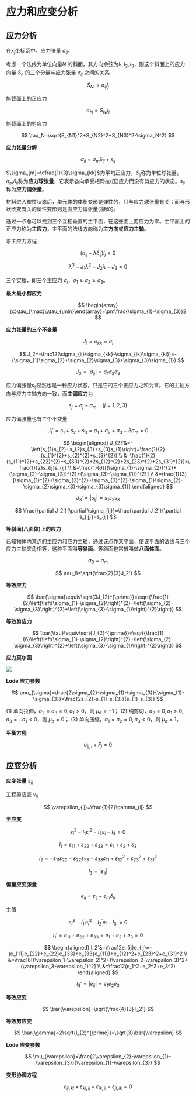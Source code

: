 # 应力和应变分析

## 应力分析

在$x_{j}$坐标系中，应力张量 $\sigma_{ij}$。

考虑一个法线为单位向量$N$ 的斜面，其方向余弦为$l_1,l_2,l_3$，则这个斜面上的应力向量 $S_n$ 的三个分量与应力张量 $\sigma_{ij}$ 之间的关系

$$
S_{Ni}=\sigma_{ij}l_{j}
$$

斜截面上的正应力

$$
\sigma_N=S_{Ni}l_i
$$

斜截面上的剪应力

$$
\tau_N=\sqrt{S_{N1}^2+S_{N2}^2+S_{N3}^2-\sigma_N^2}
$$

**应力张量分解**

$$
\sigma_{ij}=\sigma_{m}\delta_{ij}+s_{ij}
$$

$\sigma_{m}=\dfrac{1}{3}\sigma_{kk}$为平均正应力，$\delta_{ij}$称为单位球张量。$\sigma_{m}\delta_{ij}$称为**应力球张量**，它表示各向承受相同拉(压)应力而没有剪应力的状态。$s_{ij}$ 称为**应力偏张量**。

材料进入塑性状态后，单元体的体积变形是弹性的，只与应力球张量有关；而与形状改变有关的塑性变形则是由应力偏张量引起的。

通过一点总可以找到三个互相垂直的主平面，在这些面上剪应力为零。主平面上的正应力称为**主应力**，主平面的法线方向称为**主方向**或**应力主轴**。

求主应力方程

$$
(\sigma_{ij}-\lambda\delta_{ij})l_{j}=0
$$

$$
\lambda^{3}-J_{1}\lambda^{2}-J_{2}\lambda-J_{3}=0
$$

三个实根，即三个主应力 $\sigma_{i}$，$\sigma_1\geq\sigma_2\geq\sigma_3$。

**最大最小剪应力**

$$
\begin{array}{c}\tau_{\max}\\\tau_{\min}\end{array}=\pm\frac{\sigma_{1}-\sigma_{3}}2
$$

**应力张量的三个不变量**

$$
J_1=\sigma_{kk}=\sigma_{i}
$$

$$
J_2=-\frac12(\sigma_{ii}\sigma_{kk}-\sigma_{ik}\sigma_{ki})=-(\sigma_{1}\sigma_{2}+\sigma_{2}\sigma_{3}+\sigma_{3}\sigma_{1})
$$

$$
J_3=|\sigma_{ij}|=\sigma_1\sigma_2\sigma_3
$$

应力偏张量$s_{ij}$显然也是一种应力状态，只是它的三个正应力之和为零。它的主轴方向与应力主轴方向一致，而**主偏应力**为

$$
s_{j}=\sigma_{j}-\sigma_{m}\quad(j=1,2,3)
$$

应力偏张量也有三个不变量

$$
J_{1}'=s_{1}+s_{2}+s_{3}=\sigma_{1}+\sigma_{2}+\sigma_{3}-3\sigma_{\mathrm{m}}=0
$$

$$
\begin{aligned}
J_{2}'&=-\left(s_{1}s_{2}+s_{2}s_{3}+s_{3}s_{1}\right)=\frac{1}{2}(s_{1}^{2}+s_{2}^{2}+s_{3}^{2}) \\
&=\frac{1}{2}(s_{11}^{2}+s_{22}^{2}+s_{33}^{2}+2s_{12}^{2}+2s_{23}^{2}+2s_{31}^{2})=\frac{1}{2}s_{ij}s_{ij} \\
&=\frac{1}{6}[(\sigma_{1}-\sigma_{2})^{2}+(\sigma_{2}-\sigma_{3})^{2}+(\sigma_{3}-\sigma_{1})^{2}] \\
&=\frac{1}{3}[\sigma_{1}^{2}+\sigma_{2}^{2}+\sigma_{3}^{2}-\sigma_{1}\sigma_{2}-\sigma_{2}\sigma_{3}-\sigma_{3}\sigma_{1}]
\end{aligned}
$$

$$
J_{3}'=|s_{ij}|=s_{1}s_{2}s_{3}
$$

$$
\frac{\partial J_2'}{\partial \sigma_{ij}}=\frac{\partial J_2'}{\partial s_{ij}}=s_{ij}
$$

**等斜面(八面体)上的应力**

已知物体内某点的主应力和应力主轴，通过该点作某平面，使该平面的法线与三个应力主轴夹角相等，这种平面叫**等斜面**。等斜面也常被叫做**八面体面**。

$$
\sigma_8=\sigma_{\mathrm{m}}
$$

$$
\tau_8=\sqrt{\frac{2}{3}J_2'}
$$

**等效应力**

$$
\bar{\sigma}\equiv\sqrt{3J_{2}^{\prime}}=\sqrt{\frac{1}{2}\left(\left(\sigma_{1}-\sigma_{2}\right)^{2}+\left(\sigma_{2}-\sigma_{3}\right)^{2}+\left(\sigma_{3}-\sigma_{1}\right)^{2}\right)}
$$

**等效剪应力**

$$
\bar{\tau}\equiv\sqrt{J_{2}^{\prime}}=\sqrt{\frac{1}{6}\left(\left(\sigma_{1}-\sigma_{2}\right)^{2}+\left(\sigma_{2}-\sigma_{3}\right)^{2}+\left(\sigma_{3}-\sigma_{1}\right)^{2}\right)}
$$

**应力莫尔圆**

![](PasteImage/2024-03-28-08-55-50.png)

**Lode 应力参数**

$$
\mu_{\sigma}=\frac{2\sigma_{2}-\sigma_{1}-\sigma_{3}}{\sigma_{1}-\sigma_{3}}=\frac{2s_{2}-s_{1}-s_{3}}{s_{1}-s_{3}}
$$

(1) 单向拉伸，$\sigma_{2}=\sigma_{3}=0,\sigma_{1}>0$，则 $\mu_{\sigma}=-1$；
(2) 纯剪切，$\sigma_{2}=0,\sigma_{1}>0,\sigma_{3}=-\sigma_{1}<0$，则 $\mu_{\sigma}=0$；
(3) 单向压缩，$\sigma_1=\sigma_2=0,\sigma_3<0$，则 $\mu_{\sigma}=1$。


**平衡方程**

$$
\sigma_{ij,i}+F_{j}=0
$$



## 应变分析

**应变张量** $\varepsilon_{ij}$

工程剪应变 $\gamma_{ij}$

$$
\varepsilon_{ij}=\frac{1}{2}\gamma_{ij}
$$


**主应变**

$$
\varepsilon_i^3-I_1\varepsilon_i^2-I_2\varepsilon_i-I_3=0
$$

$$
I_1=\varepsilon_{11}+\varepsilon_{22}+\varepsilon_{33}=\varepsilon_{1}+\varepsilon_{2}+\varepsilon_{3}
$$

$$
I_2=-\varepsilon_{11}\varepsilon_{22}-\varepsilon_{22}\varepsilon_{53}-\varepsilon_{38}\varepsilon_{11}+\varepsilon_{12}^2+\varepsilon_{23}^2+\varepsilon_{31}^2
$$

$$
I_3=|\varepsilon_{ij}|
$$

**偏量应变张量**

$$
e_{ij}=\varepsilon_{ij}-\varepsilon_m\delta_{ij}
$$

主值

$$
e_i^3-I_1^{\prime}e_i^2-I_2^{\prime}e_i-I_3^{\prime}=0
$$

$$
I_1'=e_{11}+e_{22}+e_{33}=e_1+e_2+e_3=0
$$

$$
\begin{aligned}
I_2'&=\frac12e_{ij}e_{ij}=-(e_{11}e_{22}+e_{22}e_{33}+e_{33}e_{11})+e_{12}^2+e_{23}^2+e_{31}^2 \\
&=\frac16[(\varepsilon_1-\varepsilon_2)^2+(\varepsilon_2-\varepsilon_3)^2+(\varepsilon_3-\varepsilon_1)^2] \\
&=\frac12(e_1^2+e_2^2+e_3^2)
\end{aligned}
$$

$$
I_3'=\left|e_{ij}\right|=e_1e_2e_3
$$

**等效应变**

$$
\bar{\varepsilon}=\sqrt{\frac{4}{3} I_2'}
$$

**等效剪应变**

$$
\bar{\gamma}=2\sqrt{I_{2}^{\prime}}=\sqrt{3}\bar{\varepsilon}
$$

**Lode 应变参数**

$$
\mu_{\varepsilon}=\frac{2\varepsilon_{2}-\varepsilon_{1}-\varepsilon_{3}}{\varepsilon_{1}-\varepsilon_{3}}
$$

**变形协调方程**

$$
\varepsilon_{ij,kl}+\varepsilon_{kl,ij}-\varepsilon_{ik,jl}-\varepsilon_{jl,ik}=0
$$
